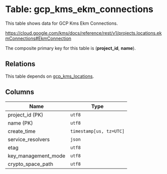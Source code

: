 # Table: gcp_kms_ekm_connections

This table shows data for GCP Kms Ekm Connections.

https://cloud.google.com/kms/docs/reference/rest/v1/projects.locations.ekmConnections#EkmConnection

The composite primary key for this table is (**project_id**, **name**).

## Relations

This table depends on [gcp_kms_locations](gcp_kms_locations).

## Columns

| Name          | Type          |
| ------------- | ------------- |
|project_id (PK)|`utf8`|
|name (PK)|`utf8`|
|create_time|`timestamp[us, tz=UTC]`|
|service_resolvers|`json`|
|etag|`utf8`|
|key_management_mode|`utf8`|
|crypto_space_path|`utf8`|